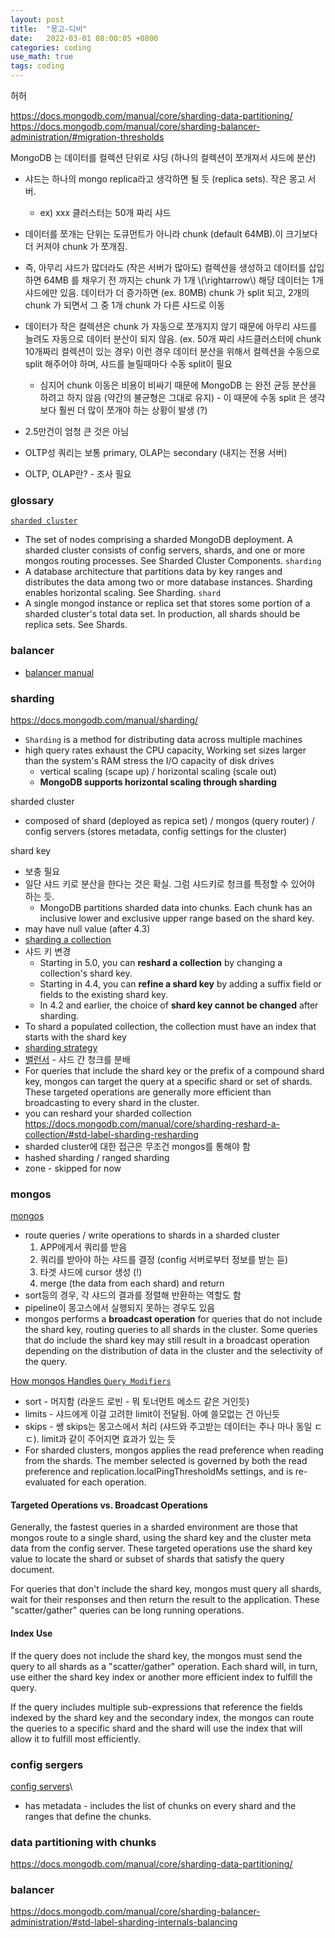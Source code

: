 ```yaml
---
layout: post
title:  "몽고-디비"
date:   2022-03-01 08:00:05 +0800
categories: coding
use_math: true
tags: coding
---
```


허허



https://docs.mongodb.com/manual/core/sharding-data-partitioning/
https://docs.mongodb.com/manual/core/sharding-balancer-administration/#migration-thresholds

MongoDB 는 데이터를 컬렉션 단위로 샤딩 (하나의 컬렉션이 쪼개져서 샤드에 분산)
- 샤드는 하나의 mongo replica라고 생각하면 될 듯 (replica sets). 작은 몽고 서버.
    - ex) xxx 클러스터는 50개 짜리 샤드
- 데이터를 쪼개는 단위는 도큐먼트가 아니라 chunk (default 64MB).이 크기보다 더 커져야 chunk 가 쪼개짐.
- 즉, 아무리 샤드가 많더라도 (작은 서버가 많아도) 컬렉션을 생성하고 데이터를 삽입하면 64MB 를 채우기 전 까지는 chunk 가 1개 \\(\rightarrow\\) 해당 데이터는 1개 샤드에만 있음. 데이터가 더 증가하면 (ex. 80MB) chunk 가 split 되고, 2개의 chunk 가 되면서 그 중 1개 chunk 가 다른 샤드로 이동
- 데이터가 작은 컬렉션은 chunk 가 자동으로 쪼개지지 않기 때문에 아무리 샤드를 늘려도 자동으로 데이터 분산이 되지 않음. (ex. 50개 짜리 샤드클러스터에 chunk 10개짜리 컬렉션이 있는 경우) 이런 경우 데이터 분산을 위해서 컬렉션을 수동으로 split 해주어야 하며, 샤드를 늘릴때마다 수동 split이 필요
    - 심지어 chunk 이동은 비용이 비싸기 때문에 MongoDB 는 완전 균등 분산을 하려고 하지 않음 (약간의 불균형은 그대로 유지) - 이 때문에 수동 split 은 생각보다 훨씬 더 많이 쪼개야 하는 상황이 발생 (?)

- 2.5만건이 엄청 큰 것은 아님
- OLTP성 쿼리는 보통 primary, OLAP는 secondary (내지는 전용 서버)
- OLTP, OLAP란? - 조사 필요


### glossary
<a href="https://docs.mongodb.com/manual/reference/glossary/#std-term-sharded-cluster" target="_blank">`sharded cluster`</a>
- The set of nodes comprising a sharded MongoDB deployment. A sharded cluster consists of config servers, shards, and one or more mongos routing processes. See Sharded Cluster Components.
`sharding`
- A database architecture that partitions data by key ranges and distributes the data among two or more database instances. Sharding enables horizontal scaling. See Sharding.
`shard`
- A single mongod instance or replica set that stores some portion of a sharded cluster's total data set. In production, all shards should be replica sets. See Shards.
### balancer
- <a href="https://docs.mongodb.com/manual/core/sharding-balancer-administration/#sharded-cluster-balancer" target="_blank">balancer manual</a>


### sharding
<a href="https://docs.mongodb.com/manual/sharding/" target="_blank">https://docs.mongodb.com/manual/sharding/</a>
- `Sharding` is a method for distributing data across multiple machines
- high query rates exhaust the CPU capacity, Working set sizes larger than the system's RAM stress the I/O capacity of disk drives
    - vertical scaling (scape up) / horizontal scaling (scale out)
    - __MongoDB supports horizontal scaling through sharding__

sharded cluster
- composed of shard (deployed as repica set) / mongos (query router) / config servers (stores metadata, config settings for the cluster)

shard key
- 보충 필요
- 일단 샤드 키로 분산을 한다는 것은 확실. 그럼 샤드키로 청크를 특정할 수 있어야 하는 듯.
    - MongoDB partitions sharded data into chunks. Each chunk has an inclusive lower and exclusive upper range based on the shard key.
- may have null value (after 4.3)
- <a href="https://docs.mongodb.com/manual/core/sharding-shard-a-collection/#std-label-sharding-shard-key-creation" target="_blank">sharding a collection</a>
- 샤드 키 변경
    - Starting in 5.0, you can __reshard a collection__ by changing a collection's shard key.
    - Starting in 4.4, you can __refine a shard key__ by adding a suffix field or fields to the existing shard key.
    - In 4.2 and earlier, the choice of __shard key cannot be changed__ after sharding.
- To shard a populated collection, the collection must have an index that starts with the shard key
- <a href="https://docs.mongodb.com/manual/sharding/#std-label-sharding-strategy" target="_blank">sharding strategy</a>
- <a href="https://docs.mongodb.com/manual/core/sharding-balancer-administration/" target="_blank">밸런서</a> - 샤드 간 청크를 분배
- For queries that include the shard key or the prefix of a compound shard key, mongos can target the query at a specific shard or set of shards. These targeted operations are generally more efficient than broadcasting to every shard in the cluster.
- you can reshard your sharded collection https://docs.mongodb.com/manual/core/sharding-reshard-a-collection/#std-label-sharding-resharding
- sharded cluster에 대한 접근은 무조건 mongos를 통해야 함
- hashed sharding / ranged sharding
- zone - skipped for now

### mongos
<a href="https://docs.mongodb.com/manual/core/sharded-cluster-query-router/#mongos" target="_blank">mongos</a>
- route queries / write operations to shards in a sharded cluster
    1. APP에게서 쿼리를 받음
    2. 쿼리를 받아야 하는 샤드를 결정 (config 서버로부터 정보를 받는 듣)
    3. 타겟 샤드에 cursor 생성 (!)
    4. merge (the data from each shard) and return
- sort등의 경우, 각 샤드의 결과를 정렬해 반환하는 역할도 함
- pipeline이 몽고스에서 실행되지 못하는 경우도 있음
- mongos performs a __broadcast operation__ for queries that do not include the shard key, routing queries to all shards in the cluster. Some queries that do include the shard key may still result in a broadcast operation depending on the distribution of data in the cluster and the selectivity of the query.


<a href="https://docs.mongodb.com/manual/core/sharded-cluster-query-router/#how-mongos-handles-query-modifiers" target="_blank">How mongos Handles `Query Modifiers`</a>
- sort - 머지함 (라운드 로빈 - 뭐 토너먼트 메소드 같은 거인듯)
- limits - 샤드에게 이걸 고려한 limit이 전달됨. 아예 쓸모없는 건 아닌듯
- skips - 쌩 skips는 몽고스에서 처리 (샤드와 주고받는 데이터는 주나 마나 동일 ㄷㄷ). limit과 같이 주어지면 효과가 있는 듯
- For sharded clusters, mongos applies the read preference when reading from the shards. The member selected is governed by both the read preference and replication.localPingThresholdMs settings, and is re-evaluated for each operation.

#### Targeted Operations vs. Broadcast Operations
Generally, the fastest queries in a sharded environment are those that mongos route to a single shard, using the shard key and the cluster meta data from the config server. These targeted operations use the shard key value to locate the shard or subset of shards that satisfy the query document.

For queries that don't include the shard key, mongos must query all shards, wait for their responses and then return the result to the application. These "scatter/gather" queries can be long running operations.


#### Index Use
If the query does not include the shard key, the mongos must send the query to all shards as a "scatter/gather" operation. Each shard will, in turn, use either the shard key index or another more efficient index to fulfill the query.

If the query includes multiple sub-expressions that reference the fields indexed by the shard key and the secondary index, the mongos can route the queries to a specific shard and the shard will use the index that will allow it to fulfill most efficiently.


### config sergers
<a href="https://docs.mongodb.com/manual/core/sharded-cluster-config-servers/#std-label-sharded-cluster-config-server" target="_blank">config servers</a>\
- has  metadata - includes the list of chunks on every shard and the ranges that define the chunks.



### data partitioning with chunks
<a href="https://docs.mongodb.com/manual/core/sharding-data-partitioning/" target="_blank">https://docs.mongodb.com/manual/core/sharding-data-partitioning/</a>


### balancer
<a href="https://docs.mongodb.com/manual/core/sharding-balancer-administration/#std-label-sharding-internals-balancing" target="_blank">https://docs.mongodb.com/manual/core/sharding-balancer-administration/#std-label-sharding-internals-balancing</a>
